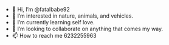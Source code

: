 - 👋 Hi, I’m @fatalbabe92
- 👀 I’m interested in nature, animals, and vehicles. 
- 🌱 I’m currently learning self love. 
- 💞️ I’m looking to collaborate on anything that comes my way. 
- 📫 How to reach me 6232255963

<!---
fatalbabe92/fatalbabe92 is a ✨ special ✨ repository because its `README.md` (this file) appears on your GitHub profile.
You can click the Preview link to take a look at your changes.
--->
